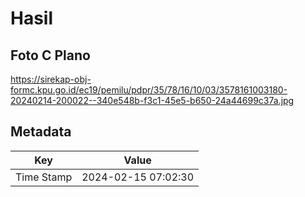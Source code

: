 # Hasil

## Foto C Plano

https://sirekap-obj-formc.kpu.go.id/ec19/pemilu/pdpr/35/78/16/10/03/3578161003180-20240214-200022--340e548b-f3c1-45e5-b650-24a44699c37a.jpg


## Metadata

| Key        | Value               |
| ---------- | ------------------- |
| Time Stamp | 2024-02-15 07:02:30 |



